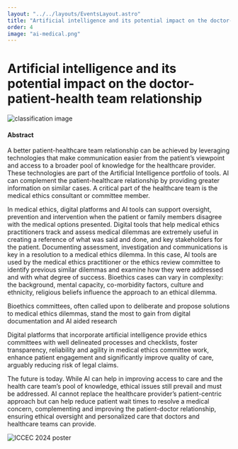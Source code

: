 ```yaml
---
layout: "../../layouts/EventsLayout.astro"
title: "Artificial intelligence and its potential impact on the doctor-patient-health team relationship"
order: 4
image: "ai-medical.png"
---
```

# Artificial intelligence and its potential impact on the doctor-patient-health team relationship

![classification image](/ai-medical.png)

#### Abstract

A better patient-healthcare team relationship can be achieved by leveraging technologies that make communication easier from the patient’s viewpoint and access to a broader pool of knowledge for the healthcare provider. These technologies are part of the Artificial Intelligence portfolio of tools. AI can complement the patient-healthcare relationship by providing greater information on similar cases. A critical part of the healthcare team is the medical ethics consultant or committee member.

In medical ethics, digital platforms and AI tools can support oversight, prevention and intervention when the patient or family members disagree with the medical options presented. Digital tools that help medical ethics practitioners track and assess medical dilemmas are extremely useful in creating a reference of what was said and done, and key stakeholders for the patient. Documenting assessment, investigation and communications is key in a resolution to a medical ethics dilemma. In this case, AI tools are used by the medical ethics practitioner or the ethics review committee to identify previous similar dilemmas and examine how they were addressed and with what degree of success. Bioethics cases can vary in complexity: the background, mental capacity, co-morbidity factors, culture and ethnicity, religious beliefs influence the approach to an ethical dilemma.

Bioethics committees, often called upon to deliberate and propose solutions to medical ethics dilemmas, stand the most to gain from digital documentation and AI aided research

Digital platforms that incorporate artificial intelligence provide ethics committees with well delineated processes and checklists, foster transparency, reliability and agility in medical ethics committee work, enhance patient engagement and significantly improve quality of care, arguably reducing risk of legal claims.

The future is today. While AI can help in improving access to care and the health care team’s pool of knowledge, ethical issues still prevail and must be addressed. AI cannot replace the healthcare provider’s patient-centric approach but can help reduce patient wait times to resolve a medical concern, complementing and improving the patient-doctor relationship, ensuring ethical oversight and personalized care that doctors and healthcare teams can provide.

![ICCEC 2024 poster](/iccec2024.jpg)
